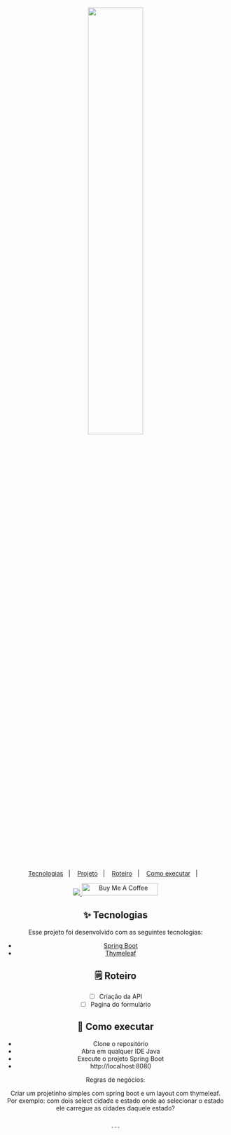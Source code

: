 <h1 align="center">
 <img src="https://s2.static.brasilescola.uol.com.br/img/2019/08/mapa-estados-brasil.jpg" width="50%">
</h1>

<p align="center">
  <a href="#-tecnologias">Tecnologias</a>&nbsp;&nbsp;&nbsp;|&nbsp;&nbsp;&nbsp;
  <a href="#-projeto">Projeto</a>&nbsp;&nbsp;&nbsp;|&nbsp;&nbsp;&nbsp;
  <a href="#-solução">Roteiro</a>&nbsp;&nbsp;&nbsp;|&nbsp;&nbsp;&nbsp;
  <a href="#-como-executar">Como executar</a>&nbsp;&nbsp;&nbsp;|&nbsp;&nbsp;&nbsp;
</p>


<div align="center"> 
  <a href="https://www.linkedin.com/in/ze-ricardo/">
     <img src="https://img.shields.io/badge/LinkedIn-0077B5?style=for-the-badge&logo=linkedin&logoColor=white">
  </a>
    <a href="https://www.buymeacoffee.com/codeandmusic" target="_blank"><img src="https://cdn.buymeacoffee.com/buttons/default-orange.png" alt="Buy Me A Coffee" height="28" width="174"></a>

<br>

## ✨ Tecnologias

Esse projeto foi desenvolvido com as seguintes tecnologias:

- [Spring Boot](https://spring.io/projects/spring-boot)
- [Thymeleaf](https://www.thymeleaf.org/)


## 🗒️ Roteiro

- [ ] Criação da API
- [ ] Pagina do formulário

## 🚀 Como executar

- Clone o repositório
- Abra em qualquer IDE Java
- Execute o projeto Spring Boot
- http://localhost:8080


Regras de negócios:

  Criar um projetinho simples com spring boot e um layout com thymeleaf.
  Por exemplo: 
  com dois select cidade e estado onde ao selecionar o estado ele carregue as cidades daquele estado? 

```

---
